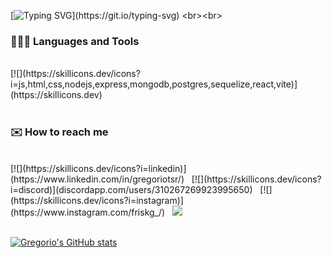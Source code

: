 <!-- Typing SVG by DenverCoder1 - https://github.com/DenverCoder1/readme-typing-svg -->
[![Typing SVG](https://readme-typing-svg.demolab.com?font=Noto+Sans+Japanese&size=30&duration=3000&pause=1&color=FFB3C6&center=true&multiline=true&random=false&width=435&lines=Hi!+I'm+Gregorio+%E2%98%81;Welcome+to+my+profile!)](https://git.io/typing-svg)
<br><br>

### 👨🏻‍💻 Languages and Tools
<br>
[![](https://skillicons.dev/icons?i=js,html,css,nodejs,express,mongodb,postgres,sequelize,react,vite)](https://skillicons.dev)
<br><br>

### ✉️ How to reach me
<br>
[![](https://skillicons.dev/icons?i=linkedin)](https://www.linkedin.com/in/gregoriotsr/)  &nbsp; [![](https://skillicons.dev/icons?i=discord)](discordapp.com/users/310267269923995650)  &nbsp; [![](https://skillicons.dev/icons?i=instagram)](https://www.instagram.com/friskg_/)  &nbsp; <a href="mailto:gralfonsotr@gmail.com"> <img src="https://skillicons.dev/icons?i=gmail" />
<br><br>

[![Gregorio's GitHub stats](https://github-readme-stats.vercel.app/api?username=GREGORIOtsr&theme=synthwave&show_icon=true&hide=issues)](https://github.com/anuraghazra/github-readme-stats)
